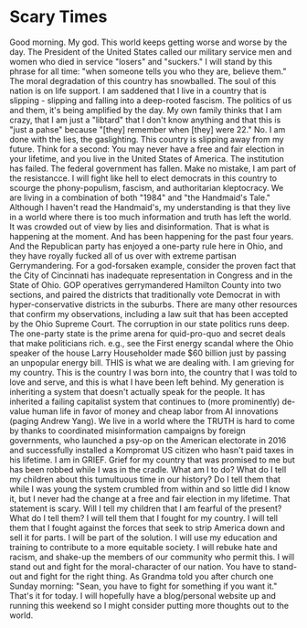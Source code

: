 # Scary Times
Good morning. My god. This world keeps getting worse and worse by the day. The President of the United States called our military service men and women who died in service "losers" and "suckers." I will stand by this phrase for all time: "when someone tells you who they are, believe them."
The moral degradation of this country has snowballed. The soul of this nation is on life support. I am saddened that I live in a country that is slipping - slipping and falling into a deep-rooted fascism. The politics of us and them, it's being amplified by the day. My own family thinks that I am crazy, that I am just a "libtard" that I don't know anything and that this is "just a pahse" because "[they] remember when [they] were 22." No.
I am done with the lies, the gaslighting. This country is slipping away from my future. Think for a second: You may never have a free and fair election in your lifetime, and you live in the United States of America. The institution has failed. The federal government has fallen. Make no mistake, I am part of the resistancce. I will fight like hell to elect democrats in this country to scourge the phony-populism, fascism, and authoritarian kleptocracy. We are living in a combination of both "1984" and "the Handmaid's Tale." Although I haven't read the Handmaid's, my understanding is that they live in a world where there is too much information and truth has left the world. It was crowded out of view by lies and disinformation. That is what is happening at the moment. And has been happening for the past four years. And the Republican party has enjoyed a one-party rule here in Ohio, and they have royally fucked all of us over with extreme partisan Gerrymandering. For a god-forsaken example, consider the proven fact that the City of Cincinnati has inadequate representation in Congress and in the State of Ohio. GOP operatives gerrymandered Hamilton County into two sections, and paired the districts that traditionally vote Democrat in with hyper-conservative districts in the suburbs. There are many other resources that confirm my observations, including a law suit that has been accepted by the Ohio Supreme Court. The corruption in our state politics runs deep. The one-party state is the prime arena for quid-pro-quo and secret deals that make politicians rich. e.g., see the First energy scandal where the Ohio speaker of the house Larry Householder made $60 billion just by passing an unpopular energy bill. THIS is what we are dealing with.
I am grieving for my country. This is the country I was born into, the country that I was told to love and serve, and this is what I have been left behind. My generation is inheriting a system that doesn't actually speak for the people. It has inherited a failing capitalist system that continues to (more prominently) de-value human life in favor of money and cheap labor from AI innovations (paging Andrew Yang).  We live in a world where the TRUTH is hard to come by thanks to coordinated misinformation campaigns by foreign governments, who launched a psy-op on the American electorate in 2016 and successfully installed a Kompromat US citizen who hasn't paid taxes in his lifetime. 
I am in GRIEF. Grief for my country that was promised to me but has been robbed while I was in the cradle. What am I to do? What do I tell my children about this tumultuous time in our history? Do I tell them that while I was young the system crumbled from within and so little did I know it, but I never had the change at a free and fair election in my lifetime. That statement is scary. Will I tell my children that I am fearful of the present? What do I tell them? 
I will tell them that I fought for my country. I will tell them that I fought against the forces that seek to strip America down and sell it for parts. I will be part of the solution. I will use my education and training to contribute to a more equitable society. I will rebuke hate and racism, and shake-up the members of our community who permit this. I will stand out and fight for the moral-character of our nation. You have to stand-out and fight for the right thing. As Grandma told you after church one Sunday morning: "Sean, you have to fight for something if you want it." 
That's it for today. I will hopefully have a blog/personal website up and running this weekend so I might consider putting more thoughts out to the world.
